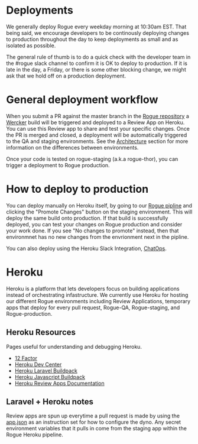 # Deployments

We generally deploy Rogue every weekday morning at 10:30am EST. That being said, we encourage developers to be continously deploying changes to production throughout the day to keep deployments as small and as isolated as possible.

The general rule of thumb is to do a quick check with the developer team in the #rogue slack channel to confirm it is OK to deploy to production. If it is late in the day, a Friday, or there is some other blocking change, we might ask that we hold off on a production deployment.

# General deployment workflow

When you submit a PR against the master branch in the [Rogue repository](https://github.com/DoSomething/rogue) a [Wercker](https://app.wercker.com/dosomething/rogue/runs) build will be triggered and deployed to a Review App on Heroku. You can use this Review app to share and test your specific changes. Once the PR is merged and closed, a deployment will be automatically triggered to the QA and staging environments. See the [Architecture](/docs/development/architecture.md) section for more information on the differences between environments.

Once your code is tested on rogue-staging (a.k.a rogue-thor), you can trigger a deployment to Rogue production.

# How to deploy to production

You can deploy manually on Heroku itself, by going to our [Rogue pipline](https://dashboard.heroku.com/pipelines/289a727e-1b35-401e-8c80-4b0bf6dd4a77) and clicking the "Promote Changes" button on the staging environment. This will deploy the same build onto production. If that build is successfully deployed, you can test your changes on Rogue production and consider your work done. If you see "No changes to promote" instead, then that environmnet has no new changes from the envrionment next in the pipline.

You can also deploy using the Heroku Slack Integration, [ChatOps](https://devcenter.heroku.com/articles/chatops).

# Heroku

Heroku is a platform that lets developers focus on building applications instead of orchestrating infastructure. We currently use Heroku for hosting our different Rogue environments including Review Applications, temporary apps that deploy for every pull request, Rogue-QA, Rogue-staging, and Rogue-production.

## Heroku Resources

Pages useful for understanding and debugging Heroku.
* [12 Factor](https://12factor.net/)
* [Heroku Dev Center](https://devcenter.heroku.com/)
* [Heroku Laravel Buildpack](https://devcenter.heroku.com/articles/getting-started-with-laravel)
* [Heroku Javascript Buildpack](https://devcenter.heroku.com/articles/deploying-nodejs)
* [Heroku Review Apps Documentation](https://devcenter.heroku.com/articles/deploying-nodejs)

## Laravel + Heroku notes

Review apps are spun up everytime a pull request is made by using the [app.json](https://github.com/DoSomething/rogue/blob/master/app.json) as an instruction set for how to configure the dyno. Any secret environment variables that it pulls in come from the staging app within the Rogue Heroku pipeline.
